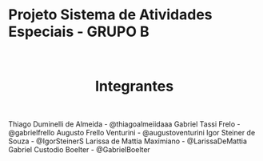 # Projeto Sistema de Atividades Especiais - GRUPO B

<br><h1 align="center">Integrantes</h1><br>

Thiago Duminelli de Almeida - @thiagoalmeiidaaa
Gabriel Tassi Frelo - @gabrielfrello
Augusto Frello Venturini - @augustoventurini
Igor Steiner de Souza - @IgorSteinerS
Larissa de Mattia Maximiano - @LarissaDeMattia
Gabriel Custodio Boelter - @GabrielBoelter
